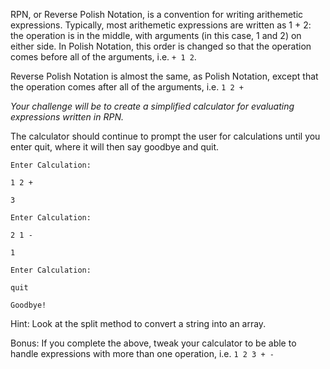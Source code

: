 RPN, or Reverse Polish Notation, is a convention for writing arithemetic expressions. Typically, most arithemetic expressions are written as 1 + 2: the operation is in the middle, with arguments (in this case, 1 and 2) on either side. In Polish Notation, this order is changed so that the operation comes before all of the arguments, i.e. `+ 1 2`.

Reverse Polish Notation is almost the same, as Polish Notation, except that the operation comes after all of the arguments, i.e. `1 2 +`

*Your challenge will be to create a simplified calculator for evaluating expressions written in RPN.*

The calculator should continue to prompt the user for calculations until you enter quit, where it will then say goodbye and quit.

```
Enter Calculation:

1 2 +

3

Enter Calculation:

2 1 -

1

Enter Calculation:

quit

Goodbye!

```

Hint: Look at the split method to convert a string into an array.

Bonus: If you complete the above, tweak your calculator to be able to handle expressions with more than one operation, i.e. `1 2 3 + -`
